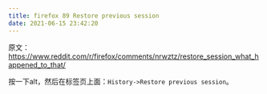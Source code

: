 ```yaml
---
title: firefox 89 Restore previous session
date: 2021-06-15 23:42:20
---
```


原文：<https://www.reddit.com/r/firefox/comments/nrwztz/restore_session_what_happened_to_that/>

按一下alt，然后在标签页上面：`History->Restore previous session`。
